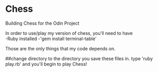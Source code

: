 # Chess
Building Chess for the Odin Project

In order to use/play my version of chess, you'll need to have<br>
-Ruby installed
-'gem install terminal-table'

Those are the only things that my code depends on.

##change directory to the directory you save these files in.
type 'ruby play.rb' and you'll begin to play Chess!
